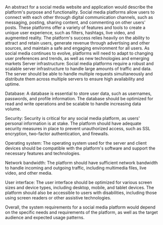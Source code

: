 An abstract for a social media website and application would describe the platform's purpose and functionality. Social media platforms allow users to connect with each other through digital communication channels, such as messaging, posting, sharing content, and commenting on other users' posts. These platforms offer a variety of features and tools to create a unique user experience, such as filters, hashtags, live video, and augmented reality. The platform's success relies heavily on the ability to attract and retain users, generate revenue through advertising and other sources, and maintain a safe and engaging environment for all users. As social media continues to evolve, platforms will need to adapt to changing user preferences and trends, as well as new technologies and emerging markets
Server infrastructure: Social media platforms require a robust and scalable server infrastructure to handle large amounts of traffic and data. The server should be able to handle multiple requests simultaneously and distribute them across multiple servers to ensure high availability and uptime.

Database: A database is essential to store user data, such as usernames, passwords, and profile information. The database should be optimized for read and write operations and be scalable to handle increasing data volume.

Security: Security is critical for any social media platform, as users' personal information is at stake. The platform should have adequate security measures in place to prevent unauthorized access, such as SSL encryption, two-factor authentication, and firewalls.

Operating system: The operating system used for the server and client devices should be compatible with the platform's software and support the necessary features and technologies.

Network bandwidth: The platform should have sufficient network bandwidth to handle incoming and outgoing traffic, including multimedia files, live video, and other media.

User interface: The user interface should be optimized for various screen sizes and device types, including desktop, mobile, and tablet devices. The platform should also be accessible to users with disabilities, including those using screen readers or other assistive technologies.

Overall, the system requirements for a social media platform would depend on the specific needs and requirements of the platform, as well as the target audience and expected usage patterns.